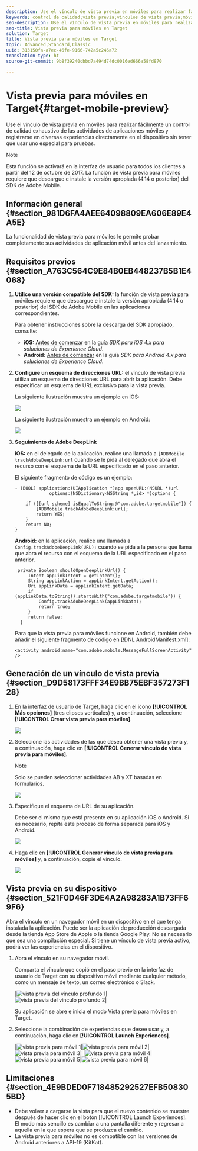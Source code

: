 ```yaml
---
description: Use el vínculo de vista previa en móviles para realizar fácilmente un control de calidad exhaustivo de las actividades de aplicaciones móviles y registrarse en diversas experiencias directamente en el dispositivo sin tener que usar uno especial para pruebas.
keywords: control de calidad;vista previa;vínculos de vista previa;móvil;vista previa para móviles
seo-description: Use el vínculo de vista previa en móviles para realizar fácilmente un control de calidad exhaustivo de las actividades de aplicaciones móviles y registrarse en diversas experiencias directamente en el dispositivo sin tener que usar uno especial para pruebas.
seo-title: Vista previa para móviles en Target
solution: Target
title: Vista previa para móviles en Target
topic: Advanced,Standard,Classic
uuid: 313150fa-a7ec-46fe-9166-742a5c246a72
translation-type: ht
source-git-commit: 9b8f39240cbbd7a494d74dc0016ed666a58fd870

---
```



# Vista previa para móviles en Target{#target-mobile-preview}

Use el vínculo de vista previa en móviles para realizar fácilmente un control de calidad exhaustivo de las actividades de aplicaciones móviles y registrarse en diversas experiencias directamente en el dispositivo sin tener que usar uno especial para pruebas.

>[!NOTE]
>
>Esta función se activará en la interfaz de usuario para todos los clientes a partir del 12 de octubre de 2017. La función de vista previa para móviles requiere que descargue e instale la versión apropiada (4.14 o posterior) del SDK de Adobe Mobile.

## Información general {#section_981D6FA4AEE64098809EA606E89E4A5E}

La funcionalidad de vista previa para móviles le permite probar completamente sus actividades de aplicación móvil antes del lanzamiento.

## Requisitos previos  {#section_A763C564C9E84B0EB448237B5B1E4068}

1. **Utilice una versión compatible del SDK:** la función de vista previa para móviles requiere que descargue e instale la versión apropiada (4.14 o posterior) del SDK de Adobe Mobile en las aplicaciones correspondientes.

   Para obtener instrucciones sobre la descarga del SDK apropiado, consulte:

   * **iOS:** [Antes de comenzar](https://marketing.adobe.com/resources/help/es_ES/mobile/ios/requirements.html) en la guía *SDK para iOS 4.x para soluciones de Experience Cloud*.
   * **Android:** [Antes de comenzar](https://marketing.adobe.com/resources/help/es_ES/mobile/android/requirements.html) en la guía *SDK para Android 4.x para soluciones de Experience Cloud*.

1. **Configure un esquema de direcciones URL:** el vínculo de vista previa utiliza un esquema de direcciones URL para abrir la aplicación. Debe especificar un esquema de URL exclusivo para la vista previa.

   La siguiente ilustración muestra un ejemplo en iOS:

   ![](assets/mobile-preview-url-scheme-ios.png)

   La siguiente ilustración muestra un ejemplo en Android:

   ![](assets/Android_Deeplink.png)

1. **Seguimiento de Adobe DeepLink**

   **iOS:** en el delegado de la aplicación, realice una llamada a `[ADBMobile trackAdobeDeepLink:url` cuando se le pida al delegado que abra el recurso con el esquema de la URL especificado en el paso anterior.

   El siguiente fragmento de código es un ejemplo:

   ```
   - (BOOL) application:(UIApplication *)app openURL:(NSURL *)url 
                options:(NSDictionary<NSString *,id> *)options { 
   
       if ([[url scheme] isEqualToString:@"com.adobe.targetmobile"]) { 
           [ADBMobile trackAdobeDeepLink:url]; 
           return YES; 
       } 
       return NO; 
   } 
   ```

   **Android:** en la aplicación, realice una llamada a `Config.trackAdobeDeepLink(URL);` cuando se pida a la persona que llama que abra el recurso con el esquema de la URL especificado en el paso anterior.

   ```
    private Boolean shouldOpenDeeplinkUrl() { 
        Intent appLinkIntent = getIntent(); 
        String appLinkAction = appLinkIntent.getAction(); 
        Uri appLinkData = appLinkIntent.getData; 
        if (appLinkData.toString().startsWith("com.adobe.targetmobile")) { 
            Config.trackAdobeDeepLink(appLinkData); 
            return true; 
        } 
        return false; 
     }
   ```

   Para que la vista previa para móviles funcione en Android, también debe añadir el siguiente fragmento de código en [!DNL AndroidManifest.xml]:

   ```
   <activity android:name="com.adobe.mobile.MessageFullScreenActivity" />
   ```

## Generación de un vínculo de vista previa {#section_D9D58173FFF34E9BB75EBF357273F128}

1. En la interfaz de usuario de Target, haga clic en el icono **[!UICONTROL Más opciones]** (tres elipses verticales) y, a continuación, seleccione **[!UICONTROL Crear vista previa para móviles]**.

   ![](assets/mobile-preview-create.png)

1. Seleccione las actividades de las que desea obtener una vista previa y, a continuación, haga clic en **[!UICONTROL Generar vínculo de vista previa para móviles]**.

   >[!NOTE]
   >
   >Solo se pueden seleccionar actividades AB y XT basadas en formularios.

   ![](assets/mobile-preview-select-activities.png)

1. Especifique el esquema de URL de su aplicación.

   Debe ser el mismo que está presente en su aplicación iOS o Android. Si es necesario, repita este proceso de forma separada para iOS y Android.

   ![](assets/mobile-preview-enter-url-scheme.png)

1. Haga clic en **[!UICONTROL Generar vínculo de vista previa para móviles]** y, a continuación, copie el vínculo.

   ![](assets/mobile-preview-generate-and-copy.png)

## Vista previa en su dispositivo {#section_521F0D46F3DE4A2A98283A1B73FF69F6}

Abra el vínculo en un navegador móvil en un dispositivo en el que tenga instalada la aplicación. Puede ser la aplicación de producción descargada desde la tienda App Store de Apple o la tienda Google Play. No es necesario que sea una compilación especial. Si tiene un vínculo de vista previa activo, podrá ver las experiencias en el dispositivo.

1. Abra el vínculo en su navegador móvil.

   Comparta el vínculo que copió en el paso previo en la interfaz de usuario de Target con su dispositivo móvil mediante cualquier método, como un mensaje de texto, un correo electrónico o Slack.

   |![vista previa del vínculo profundo 1](/help/c-target-mobile-app/assets/mobile-preview-open-deeplink.png)|![vista previa del vínculo profundo 2](/help/c-target-mobile-app/assets/mobile-preview-open-app.png)|

   Su aplicación se abre e inicia el modo Vista previa para móviles en Target.

1. Seleccione la combinación de experiencias que desee usar y, a continuación, haga clic en **[!UICONTROL Launch Experiences]**.

   |![vista previa para móvil 1](/help/c-target-mobile-app/assets/mobile-preview-experience-selection-1.png)|![vista previa para móvil 2](/help/c-target-mobile-app/assets/mobile-preview-experience-result-1-france.png)|![vista previa para móvil 3](/help/c-target-mobile-app/assets/mobile-preview-experience-result-1-shipfree.png)|
|![vista previa para móvil 4](/help/c-target-mobile-app/assets/mobile-preview-experience-selection-2.png)|![vista previa para móvil 5](/help/c-target-mobile-app/assets/mobile-preview-experience-result-2-aus.png)|![vista previa para móvil 6](/help/c-target-mobile-app/assets/mobile-preview-experience-result-2-10off.png)|

## Limitaciones {#section_4E9BDED0F718485292527EFB508305BD}

* Debe volver a cargarse la vista para que el nuevo contenido se muestre después de hacer clic en el botón [!UICONTROL Launch Experiences]. El modo más sencillo es cambiar a una pantalla diferente y regresar a aquella en la que espera que se produzca el cambio.
* La vista previa para móviles no es compatible con las versiones de Android anteriores a API-19 (KitKat).